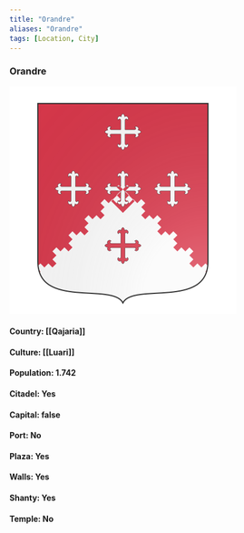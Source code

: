 ```yaml
---
title: "Orandre"
aliases: "Orandre"
tags: [Location, City]
---
```

### Orandre
![](attachment/18e6f42487d6fae6213d5407667061d9.svg)

#### Country: [[Qajaria]]

#### Culture: [[Luari]]

#### Population: 1.742

#### Citadel: Yes

#### Capital: false

#### Port: No

#### Plaza: Yes

#### Walls: Yes

#### Shanty: Yes

#### Temple: No

